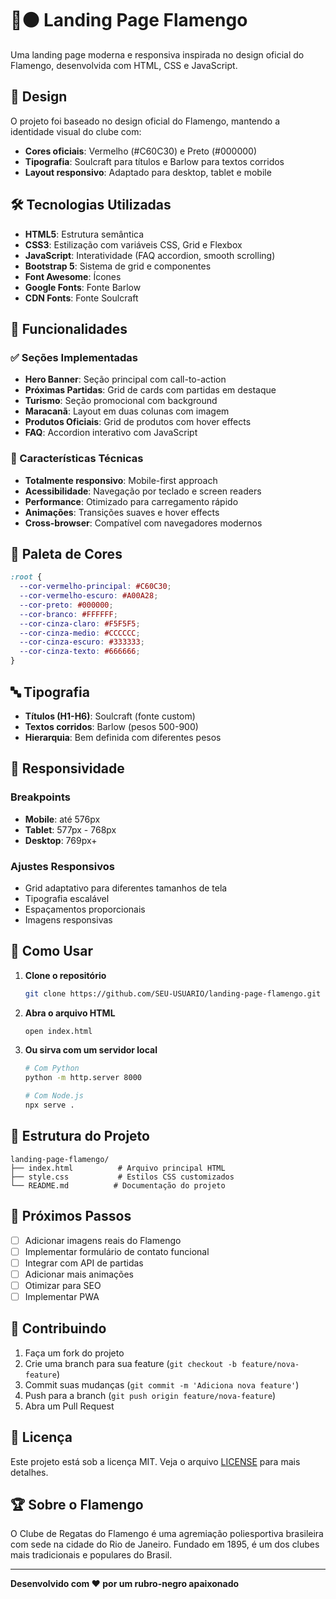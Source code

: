 # 🔴⚫ Landing Page Flamengo

Uma landing page moderna e responsiva inspirada no design oficial do Flamengo, desenvolvida com HTML, CSS e JavaScript.

## 🎨 Design

O projeto foi baseado no design oficial do Flamengo, mantendo a identidade visual do clube com:

- **Cores oficiais**: Vermelho (#C60C30) e Preto (#000000)
- **Tipografia**: Soulcraft para títulos e Barlow para textos corridos
- **Layout responsivo**: Adaptado para desktop, tablet e mobile

## 🛠️ Tecnologias Utilizadas

- **HTML5**: Estrutura semântica
- **CSS3**: Estilização com variáveis CSS, Grid e Flexbox
- **JavaScript**: Interatividade (FAQ accordion, smooth scrolling)
- **Bootstrap 5**: Sistema de grid e componentes
- **Font Awesome**: Ícones
- **Google Fonts**: Fonte Barlow
- **CDN Fonts**: Fonte Soulcraft

## 🎯 Funcionalidades

### ✅ Seções Implementadas
- **Hero Banner**: Seção principal com call-to-action
- **Próximas Partidas**: Grid de cards com partidas em destaque
- **Turismo**: Seção promocional com background
- **Maracanã**: Layout em duas colunas com imagem
- **Produtos Oficiais**: Grid de produtos com hover effects
- **FAQ**: Accordion interativo com JavaScript

### 🔧 Características Técnicas
- **Totalmente responsivo**: Mobile-first approach
- **Acessibilidade**: Navegação por teclado e screen readers
- **Performance**: Otimizado para carregamento rápido
- **Animações**: Transições suaves e hover effects
- **Cross-browser**: Compatível com navegadores modernos

## 🎨 Paleta de Cores

```css
:root {
  --cor-vermelho-principal: #C60C30;
  --cor-vermelho-escuro: #A00A28;
  --cor-preto: #000000;
  --cor-branco: #FFFFFF;
  --cor-cinza-claro: #F5F5F5;
  --cor-cinza-medio: #CCCCCC;
  --cor-cinza-escuro: #333333;
  --cor-cinza-texto: #666666;
}
```

## 🔤 Tipografia

- **Títulos (H1-H6)**: Soulcraft (fonte custom)
- **Textos corridos**: Barlow (pesos 500-900)
- **Hierarquia**: Bem definida com diferentes pesos

## 📱 Responsividade

### Breakpoints
- **Mobile**: até 576px
- **Tablet**: 577px - 768px
- **Desktop**: 769px+

### Ajustes Responsivos
- Grid adaptativo para diferentes tamanhos de tela
- Tipografia escalável
- Espaçamentos proporcionais
- Imagens responsivas

## 🚀 Como Usar

1. **Clone o repositório**
   ```bash
   git clone https://github.com/SEU-USUARIO/landing-page-flamengo.git
   ```

2. **Abra o arquivo HTML**
   ```bash
   open index.html
   ```

3. **Ou sirva com um servidor local**
   ```bash
   # Com Python
   python -m http.server 8000
   
   # Com Node.js
   npx serve .
   ```

## 📁 Estrutura do Projeto

```
landing-page-flamengo/
├── index.html          # Arquivo principal HTML
├── style.css           # Estilos CSS customizados
└── README.md          # Documentação do projeto
```

## 🎯 Próximos Passos

- [ ] Adicionar imagens reais do Flamengo
- [ ] Implementar formulário de contato funcional
- [ ] Integrar com API de partidas
- [ ] Adicionar mais animações
- [ ] Otimizar para SEO
- [ ] Implementar PWA

## 🤝 Contribuindo

1. Faça um fork do projeto
2. Crie uma branch para sua feature (`git checkout -b feature/nova-feature`)
3. Commit suas mudanças (`git commit -m 'Adiciona nova feature'`)
4. Push para a branch (`git push origin feature/nova-feature`)
5. Abra um Pull Request

## 📄 Licença

Este projeto está sob a licença MIT. Veja o arquivo [LICENSE](LICENSE) para mais detalhes.

## 🏆 Sobre o Flamengo

O Clube de Regatas do Flamengo é uma agremiação poliesportiva brasileira com sede na cidade do Rio de Janeiro. Fundado em 1895, é um dos clubes mais tradicionais e populares do Brasil.

---

**Desenvolvido com ❤️ por um rubro-negro apaixonado** 